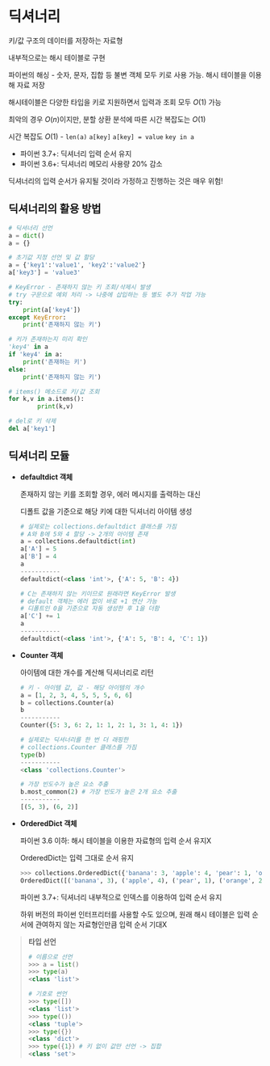 # 딕셔너리

키/값 구조의 데이터를 저장하는 자료형

내부적으로는 해시 테이블로 구현

파이썬의 해싱 - 숫자, 문자, 집합 등 불변 객체 모두 키로 사용 가능. 해시 테이블을 이용해 자료 저장

해시테이블은 다양한 타입을 키로 지원하면서 입력과 조회 모두 $O(1)$ 가능

최악의 경우 $O(n)$이지만, 분할 상환 분석에 따른 시간 복잡도는 $O(1)$

시간 복잡도 $O(1)$ - `len(a)` `a[key]` `a[key] = value` `key in a`

- 파이썬 3.7+: 딕셔너리 입력 순서 유지
- 파이썬 3.6+: 딕셔너리 메모리 사용량 20% 감소

딕셔너리의 입력 순서가 유지될 것이라 가정하고 진행하는 것은 매우 위험!

## 딕셔너리의 활용 방법

```python
# 딕셔너리 선언
a = dict()
a = {}

# 초기값 지정 선언 및 값 할당
a = {'key1':'value1', 'key2':'value2'}
a['key3'] = 'value3'

# KeyError - 존재하지 않는 키 조회/삭제시 발생
# try 구문으로 예외 처리 -> 나중에 삽입하는 등 별도 추가 작업 가능
try:
    print(a['key4'])
except KeyError:
    print('존재하지 않는 키')

# 키가 존재하는지 미리 확인
'key4' in a
if 'key4' in a:
    print('존재하는 키')
else:
    print('존재하지 않는 키')

# items() 메소드로 키/값 조회
for k,v in a.items():
		print(k,v)

# del로 키 삭제
del a['key1']
```

## 딕셔너리 모듈

- **defaultdict 객체**
    
    존재하지 않는 키를 조회할 경우, 에러 메시지를 출력하는 대신 
    
    디폴트 값을 기준으로 해당 키에 대한 딕셔너리 아이템 생성
    
    ```python
    # 실제로는 collections.defaultdict 클래스를 가짐
    # A와 B에 5와 4 할당 -> 2개의 아이템 존재
    a = collections.defaultdict(int)
    a['A'] = 5
    a['B'] = 4
    a
    -----------
    defaultdict(<class 'int'>, {'A': 5, 'B': 4})
    
    # C는 존재하지 않는 키이므로 원래라면 KeyError 발생
    # default 객체는 에러 없이 바로 +1 연산 가능
    # 디폴트인 0을 기준으로 자동 생성한 후 1을 더함
    a['C'] += 1
    a
    -----------
    defaultdict(<class 'int'>, {'A': 5, 'B': 4, 'C': 1})
    ```
    
- **Counter 객체**
    
    아이템에 대한 개수를 계산해 딕셔너리로 리턴
    
    ```python
    # 키 - 아이템 값, 값 - 해당 아이템의 개수
    a = [1, 2, 3, 4, 5, 5, 5, 6, 6]
    b = collections.Counter(a)
    b
    -----------
    Counter({5: 3, 6: 2, 1: 1, 2: 1, 3: 1, 4: 1})
    
    # 실제로는 딕셔너리를 한 번 더 래핑한 
    # collections.Counter 클래스를 가짐
    type(b)
    -----------
    <class 'collections.Counter'>
    
    # 가장 빈도수가 높은 요소 추출
    b.most_common(2) # 가장 빈도가 높은 2개 요소 추출
    -----------
    [(5, 3), (6, 2)]
    ```
    
- **OrderedDict 객체**
    
    파이썬 3.6 이하: 해시 테이블을 이용한 자료형의 입력 순서 유지X
    
    OrderedDict는 입력 그대로 순서 유지
    
    ```python
    >>> collections.OrderedDict({'banana': 3, 'apple': 4, 'pear': 1, 'orange': 2})
    OrderedDict([('banana', 3), ('apple', 4), ('pear', 1), ('orange', 2)])
    ```
    
    파이썬 3.7+: 딕셔너리 내부적으로 인덱스를 이용하여 입력 순서 유지
    
    하위 버전의 파이썬 인터프리터를 사용할 수도 있으며, 원래 해시 테이블은 입력 순서에 관여하지 않는 자료형인만큼 입력 순서 기대X
    

> **타입 선언**
> 
> 
> ```python
> # 이름으로 선언
> >>> a = list()
> >>> type(a)
> <class 'list'>
> 
> # 기호로 썬언
> >>> type([])
> <class 'list'>
> >>> type(())
> <class 'tuple'>
> >>> type({})
> <class 'dict'>
> >>> type({1}) # 키 없이 값만 선언 -> 집합
> <class 'set'>
> ```
>
